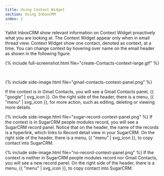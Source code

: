 ```yaml
---
title: Using Context Widget
section: Using InboxCRM
index: 2
---
```


Yathit InboxCRM show relevant information on Context Widget proactively what you are looking at. The Context Widget appear only when in email thread view. Context Widget show one contact, denoted as context, at a time. You can change context by hovering over name on the email header as shown in the following figure. 

{% include full-screenshot.html file="create-Contacts-context-large.gif" %}

<br/>

{% include side-image.html file="gmail-contacts-context-panel.png" %}

If the context is in Gmail Contacts, you will see a Gmail Contacts panel, {{ "google" | svg_icon }}. On the right side of the header, there is a menu, {{ "menu" | svg_icon }}, for more action, such as editing, deleting or viewing more details. 

{% include side-image.html file="sugar-record-context-panel.png" %}
If the context is in SugarCRM people modules record, you will see a SugarCRM record panel. Notice that on the header, the name of the records is a hyperlink, which links to Record detail view in your SugarCRM. On the right side of the header, there is a menu, {{ "menu" | svg_icon }}, to copy contact into SugarCRM.  

{% include side-image.html file="no-record-context-panel.png" %}
If the context is neither in SugarCRM people modules record nor Gmail Contacts, you will see a new record panel. On the right side of the header, there is a menu, {{ "menu" | svg_icon }}, to copy contact into SugarCRM.  
